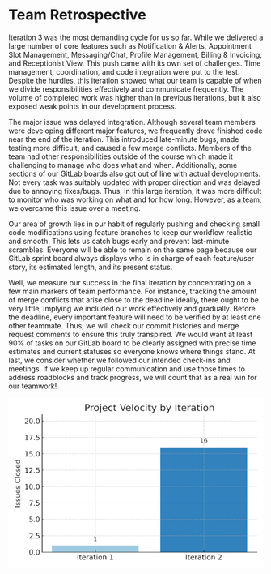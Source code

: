 # Team Retrospective
Iteration 3 was the most demanding cycle for us so far. While we delivered a large number of core features such as Notification & Alerts, Appointment Slot Management, Messaging/Chat, Profile Management, Billing & Invoicing, and Receptionist View. This push came with its own set of challenges. Time management, coordination, and code integration were put to the test. Despite the hurdles, this iteration showed what our team is capable of when we divide responsibilities effectively and communicate frequently. The volume of completed work was higher than in previous iterations, but it also exposed weak points in our development process.


The major issue was delayed integration. Although several team members were developing different major features, we frequently drove finished code near the end of the iteration. This introduced late-minute bugs, made testing more difficult, and caused a few merge conflicts. Members of the team had other responsibilities outside of the course which made it challenging to manage who does what and when. Additionally, some sections of our GitLab boards also got out of line with actual developments. Not every task was suitably updated with proper direction and was delayed due to annoying fixes/bugs. Thus, in this large iteration, it was more difficult to monitor who was working on what and for how long. However, as a team, we overcame this issue over a meeting.


Our area of growth lies in our habit of regularly pushing and checking small code modifications using feature branches to keep our workflow realistic and smooth. This lets us catch bugs early and prevent last-minute scrambles. Everyone will be able to remain on the same page because our GitLab sprint board always displays who is in charge of each feature/user story, its estimated length, and its present status. 


Well, we measure our success in the final iteration by concentrating on a few main markers of team performance. For instance, tracking the amount of merge conflicts that arise close to the deadline ideally, there ought to be very little, implying we included our work effectively and gradually. Before the deadline, every important feature will need to be verified by at least one other teammate. Thus, we will check our commit histories and merge request comments to ensure this truly transpired. We would want at least 90% of tasks on our GitLab board to be clearly assigned with precise time estimates and current statuses so everyone knows where things stand. At last, we consider whether we followed our intended check-ins and meetings. If we keep up regular communication and use those times to address roadblocks and track progress, we will count that as a real win for our teamwork!

!["Project Velocity"](project_velocity.png)
